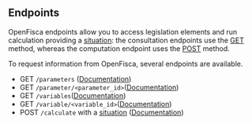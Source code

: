 ## Endpoints

OpenFisca endpoints allow you to access legislation elements and run calculation providing a [situation](input-output-data.md):
the consultation endpoints use the [GET](https://en.wikipedia.org/wiki/Hypertext_Transfer_Protocol#Request_methods) method, whereas the computation endpoint uses the [POST](https://en.wikipedia.org/wiki/Hypertext_Transfer_Protocol#Request_methods) method. 

To request information from OpenFisca, several endpoints are available.
 - GET `/parameters` ([Documentation](http://openfisca.readthedocs.io/en/latest/parameters.html))
 - GET `/parameter/<parameter_id>`([Documentation](http://openfisca.readthedocs.io/en/latest/parameter.html))
 - GET `/variables`([Documentation](http://openfisca.readthedocs.io/en/latest/variables.html))
 - GET `/variable/<variable_id>`([Documentation](http://openfisca.readthedocs.io/en/latest/variable.html))
 - POST `/calculate` with a [situation](input-output-data.md) ([Documentation](http://openfisca.readthedocs.io/en/latest/variable.html))
